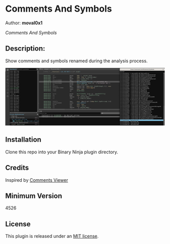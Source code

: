 # Comments And Symbols
Author: **moval0x1**

_Comments And Symbols_

## Description:

Show comments and symbols renamed during the analysis process.

![Comments and Symbols](img/bn-commentsAndSymbols.png)

## Installation

Clone this repo into your Binary Ninja plugin directory.

## Credits
Inspired by [Comments Viewer](https://github.com/matteyeux/comments-viewer)

## Minimum Version

4526

## License

This plugin is released under an [MIT license](./LICENSE).
